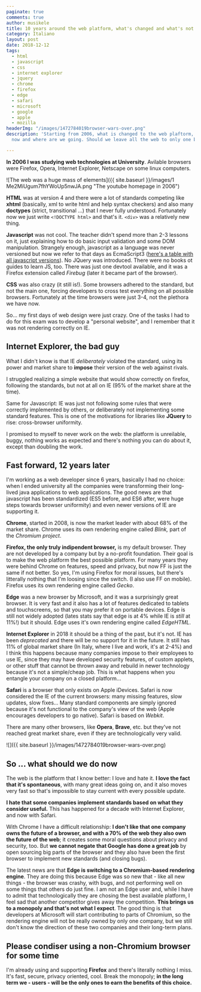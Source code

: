 ```yaml
---
paginate: true
comments: true
author: musikele
title: 10 years around the web platform, what's changed and what's not
category: Italiano
layout: post
date: 2018-12-12
tags:
  - html
  - javascript
  - css
  - internet explorer
  - jquery
  - chrome
  - firefox
  - edge
  - safari
  - microsoft
  - google
  - apple
  - mozilla
headerImg: "/images/1472784019browser-wars-over.png"
description: 'Starting from 2006, what is changed to the web plaftorm, what we have
  now and where are we going. Should we leave all the web to only one browser? '

---
```

**In 2006 I was studying web technologies at University**. Avilable browsers were Firefox, Opera, Internet Explorer, Netscape on some linux computers.

![The web was a huge mass of <table> elements]({{ site.baseurl }}/images/1 Me2MiUgum7fhYWoUp5nwJA.png "The youtube homepage in 2006")  

**HTML** was at version 4 and there were a lot of standards competing like **xhtml** (basically, xml to write html and help syntax checkers) and also many **doctypes** (strict, transitional ...) that I never fully understood. Fortunately now we just write `<!DOCTYPE html>` and that's it. `<div>` was a relatively new thing. 

**Javascript** was not cool. The teacher didn't spend more than 2-3 lessons on it, just explaining how to do basic input validation and some DOM manipulation. Strangely enough, javascript as a language was never versioned but now we refer to that days as EcmaScript3 ([here's a table with all javascript versions](https://www.w3schools.com/js/js_versions.asp)). No JQuery was introduced. There were no books ot guides to learn JS, too. There was just one devtool available, and it was a Firefox extension called _Firebug_ (later it became part of the browser). 

**CSS** was also crazy (it still is!). Some browsers adhered to the standard, but not the main one, forcing developers to cross test everything on all possible browsers. Fortunately at the time browsers were just 3-4, not the plethora we have now. 

So... my first days of web design were just crazy. One of the tasks I had to do for this exam was to develop a "personal website", and I remember that it was not rendering correctly on IE. 

## Internet Explorer, the bad guy

What I didn't know is that IE _deliberately_ violated the standard, using its power and market share to **impose** their version of the web against rivals.  

I struggled realizing a simple website that would show correctly on firefox, following the standards, but not at all on IE (95% of the market share at the time). 

Same for Javascript: IE was just not following some rules that were correctly implemented by others, or deliberately not implementing some standard features. This is one of the motivations for libraries like **JQuery** to rise: cross-browser uniformity. 

I promised to myself to never work on the web: the platform is unreilable, buggy, nothing works as expected and there's nothing you can do about it, except than doubling the work.  

## Fast forward, 12 years later 

I'm working as a web developer since 6 years, basically I had no choice: when I ended university all the companies were transforming their long-lived java applications to web applications. The good news are that javascript has been standardized (ES5 before, and ES6 after, were huge steps towards browser uniformity) and even newer versions of IE are supporting it. 

**Chrome**, started in 2008, is now the market leader with about 68% of the market share. Chrome uses its own rendering engine called _Blink,_ part of the _Chromium project_. 

**Firefox, the only truly indipendent browser,** is my default browser. They are not developed by a company but by a no-profit foundation. Their goal is to make the web platform the best possible platform. For many years they were behind Chrome on features, speed and privacy, but now FF is just the same if not better. So yes, I'm using Firefox for moral issues, but there's litterally nothing that I'm loosing since the switch. (I also use FF on mobile). Firefox uses its own rendering engine called _Gecko_. 

**Edge** was a new browser by Microsoft, and it was a surprisingly great browser. It is very fast and it also has a lot of features dedicated to tablets and touchscreens, so that you may prefer it on portable devices. Edge is still not widely adopted (lates stats say that edge is at 4% while IE is _still_ at 11%!) but it should. Edge uses it's own rendering engine called _EdgeHTML_.

**Internet Explorer** in 2018 it should be a thing of the past, but it's not. IE has been _deprecated_ and there will be no support for it in the future. It still has 11% of global market share (In Italy, where I live and work, it's at 2-4%) and I think this happens because many companies impose to their employees to use IE, since they may have developed security features, of custom applets, or other stuff that cannot be thrown away and rebuild in newer technology because it's not a simple/cheap job. This is what happens when you entangle your company on a closed platform... 

**Safari** is a browser that only exists on Apple iDevices. Safari is now considered the IE of the current browsers: many missing features, slow updates, slow fixes... Many standard components are simply ignored because it's not functional to the company's view of the web (Apple encourages developers to go native). Safari is based on _Webkit_. 

There are many other browsers, like **Opera**, **Brave**, etc. but they've not reached great market share, even if they are technologically very valid. 

![]({{ site.baseurl }}/images/1472784019browser-wars-over.png)

## So ... what should we do now

The web is the platform that I know better: I love and hate it. **I love the fact that it's spontaneous**, with many great ideas going on, and it also moves very fast so that's impossible to stay current with every possible update. 

**I hate that some companies implement standards based on what they consider useful.** This has happened for a decade with Internet Explorer, and now with Safari. 

With Chrome I have a difficult relationship: **I don't like that one company owns the future of a browser, and with a 70% of the web they also own the future of the web**; it creates some moral questions about privacy and security, too. But **we cannot negate that Google has done a great job** by open sourcing big parts of the browser and they also have been the first browser to implement new standards (and closing bugs). 

The latest news are that **Edge is switching to a Chromium-based rendering engine**. They are doing this because Edge was so new that - like all new things - the browser was crashy, with bugs, and not performing well on some things that others do just fine. I am not an Edge user and, while I have to admit that technologically they are chosing the best available platform, I feel sad that another competitor gives away the competition. **This brings us to a monopoly and that's not what I expect**. The good thing is that developers at Microsoft will start contributing to parts of Chromium, so the rendering engine will not be really owned by only one company, but we still don't know the direction of these two companies and their long-term plans. 

## Please condiser using a non-Chromium browser for some time 

I'm already using and supporting **Firefox** and there's literally nothing I miss. It's fast, secure, privacy oriented, cool. Break the monopoly; **in the long term we - users - will be the only ones to earn the benefits of this choice.** 

